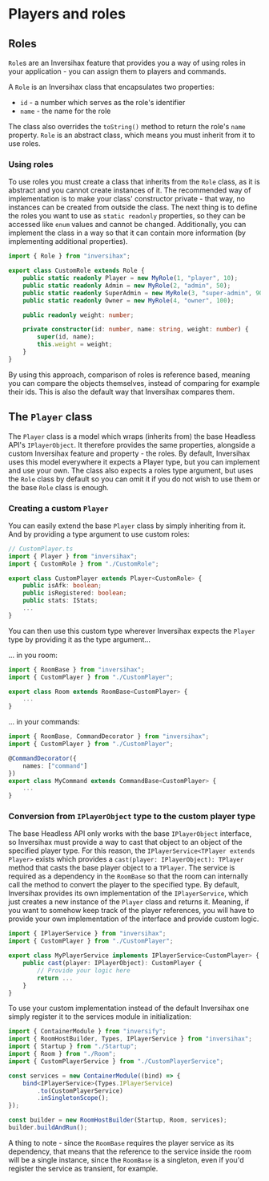 # Players and roles

## Roles
`Role`s are an Inversihax feature that provides you a way of using roles in your application - you can assign them to players and commands.

A `Role` is an Inversihax class that encapsulates two properties:
- `id` - a number which serves as the role's identifier
- `name` - the name for the role

The class also overrides the `toString()` method to return the role's `name` property. `Role` is an abstract class, which means you must inherit from it to use roles.

### Using roles
To use roles you must create a class that inherits from the `Role` class, as it is abstract and you cannot create instances of it. The recommended way of implementation is to make your class' constructor private - that way, no instances can be created from outside the class. The next thing is to define the roles you want to use as `static readonly` properties, so they can be accessed like `enum` values and cannot be changed. Additionally, you can implement the class in a way so that it can contain more information (by implementing additional properties).

```ts
import { Role } from "inversihax";

export class CustomRole extends Role {
    public static readonly Player = new MyRole(1, "player", 10);
    public static readonly Admin = new MyRole(2, "admin", 50);
    public static readonly SuperAdmin = new MyRole(3, "super-admin", 90);
    public static readonly Owner = new MyRole(4, "owner", 100);

    public readonly weight: number;

    private constructor(id: number, name: string, weight: number) {
        super(id, name);
        this.weight = weight;
    }
}
```

By using this approach, comparison of roles is reference based, meaning you can compare the objects themselves, instead of comparing for example their ids. This is also the default way that Inversihax compares them.

## The `Player` class
The `Player` class is a model which wraps (inherits from) the base Headless API's `IPlayerObject`. It  therefore provides the same properties, alongside a custom Inversihax feature and property - the roles. By default, Inversihax uses this model everywhere it expects a Player type, but you can implement and use your own. The class also expects a roles type argument, but uses the `Role` class by default so you can omit it if you do not wish to use them or the base `Role` class is enough.

### Creating a custom `Player`
You can easily extend the base `Player` class by simply inheriting from it. And by providing a type argument to use custom roles:

```ts
// CustomPlayer.ts
import { Player } from "inversihax";
import { CustomRole } from "./CustomRole";

export class CustomPlayer extends Player<CustomRole> {
    public isAfk: boolean;
    public isRegistered: boolean;
    public stats: IStats;
    ...
}
```

You can then use this custom type wherever Inversihax expects the `Player` type by providing it as the type argument...

... in you room:

```ts
import { RoomBase } from "inversihax";
import { CustomPlayer } from "./CustomPlayer";

export class Room extends RoomBase<CustomPlayer> {
    ...
}
```

... in your commands:

```ts
import { RoomBase, CommandDecorator } from "inversihax";
import { CustomPlayer } from "./CustomPlayer";

@CommandDecorator({
    names: ["command"]
})
export class MyCommand extends CommandBase<CustomPlayer> {
    ...
}
```

### Conversion from `IPlayerObject` type to the custom player type
The base Headless API only works with the base `IPlayerObject` interface, so Inversihax must provide a way to cast that object to an object of the specified player type. For this reason, the `IPlayerService<TPlayer extends Player>` exists which provides a `cast(player: IPlayerObject): TPlayer` method that casts the base player object to a `TPlayer`. The service is required as a dependency in the `RoomBase` so that the room can internally call the method to convert the player to the specified type. By default, Inversihax provides its own implementation of the `IPlayerService`, which just creates a new instance of the `Player` class and returns it. Meaning, if you want to somehow keep track of the player references, you will have to provide your own implementation of the interface and provide custom logic.

```ts
import { IPlayerService } from "inversihax";
import { CustomPlayer } from "./CustomPlayer";

export class MyPlayerService implements IPlayerService<CustomPlayer> {
    public cast(player: IPlayerObject): CustomPlayer {
        // Provide your logic here
        return ...
    }
}
```

To use your custom implementation instead of the default Inversihax one simply register it to the services module in initialization:

```ts
import { ContainerModule } from "inversify";
import { RoomHostBuilder, Types, IPlayerService } from "inversihax";
import { Startup } from "./Startup";
import { Room } from "./Room";
import { CustomPlayerService } from "./CustomPlayerService";

const services = new ContainerModule((bind) => {
    bind<IPlayerService>(Types.IPlayerService)
        .to(CustomPlayerService)
        .inSingletonScope();
});

const builder = new RoomHostBuilder(Startup, Room, services);
builder.buildAndRun();
```

A thing to note - since the `RoomBase` requires the player service as its dependency, that means that the reference to the service inside the room will be a single instance, since the `RoomBase` is a singleton, even if you'd register the service as transient, for example.